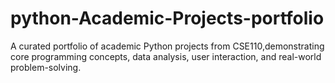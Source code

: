# python-Academic-Projects-portfolio
A curated portfolio of academic Python projects from CSE110,demonstrating core programming concepts, data analysis, user interaction, and real-world problem-solving.
